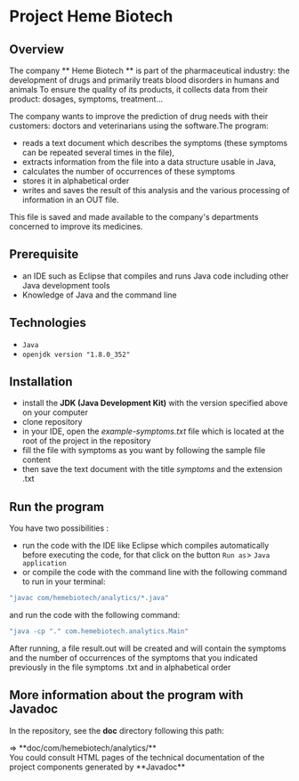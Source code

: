 # Project Heme Biotech #

## Overview ##

The company ** Heme Biotech ** is part of the pharmaceutical industry: the development of drugs and primarily treats blood disorders in humans and animals
To ensure the quality of its products, it collects data from their product: dosages, symptoms, treatment...

The company wants to improve the prediction of drug needs with their customers: doctors and veterinarians using the software.The program:
+ reads a text document which describes the symptoms (these symptoms can be repeated several times in the file),
+ extracts information from the file into a data structure usable in Java,
+ calculates the number of occurrences of these symptoms
+ stores it in alphabetical order 
+ writes and saves the result of this analysis and the various processing of information in an OUT file.

This file is saved and made available to the company's departments concerned to improve its medicines.

## Prerequisite ##

+ an IDE such as Eclipse that compiles and runs Java code including other Java development tools 
+ Knowledge of Java and the command line

## Technologies ##

+ `Java`
+ `openjdk version "1.8.0_352"` 

## Installation ##

+ install the **JDK (Java Development Kit)** with the version specified above on your computer
+ clone repository
+ in your IDE, open the *example-symptoms.txt* file which is located at the root of the project in the repository 
+ fill the file with symptoms as you want by following the sample file content 
+ then save the text document with the title *symptoms* and the extension .txt

## Run the program ##

You have two possibilities :
 - run the code with the IDE like Eclipse which compiles automatically before executing the code, for that click on the button `Run as`> `Java application`
 - or compile the code with the command line with the following command to run in your terminal:
 
 ```java
 "javac com/hemebiotech/analytics/*.java"
 ```
 and run the code with the following command:
 
  ```java
 "java -cp "." com.hemebiotech.analytics.Main"
 ```
 
 After running, a file result.out will be created and will contain the symptoms and the number of occurrences of the symptoms that you indicated previously in the file symptoms .txt and in alphabetical order
 
## More information about the program with Javadoc ##

In the repository, see the **doc** directory following this path:
<br>
<p>
=> **doc/com/hemebiotech/analytics/**
<br>
You could consult HTML pages of the technical documentation of the project components generated by **Javadoc**</p>
 
 